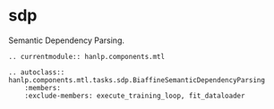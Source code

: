 # sdp

Semantic Dependency Parsing.

```{eval-rst}
.. currentmodule:: hanlp.components.mtl

.. autoclass:: hanlp.components.mtl.tasks.sdp.BiaffineSemanticDependencyParsing
	:members:
	:exclude-members: execute_training_loop, fit_dataloader

```
